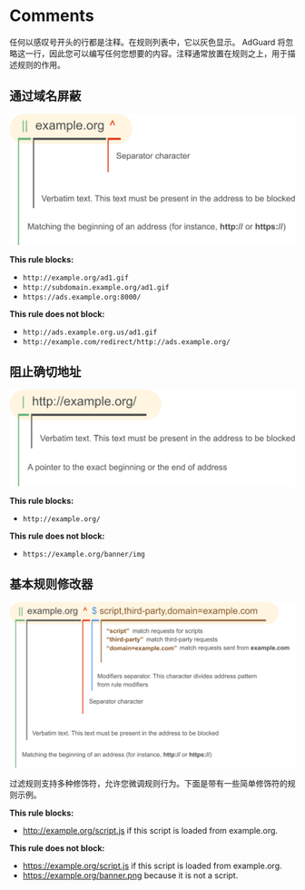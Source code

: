 # Comments

任何以感叹号开头的行都是注释。在规则列表中，它以灰色显示。 AdGuard 将忽略这一行，因此您可以编写任何您想要的内容。注释通常放置在规则之上，用于描述规则的作用。

## 通过域名屏蔽

![Image text](https://github.com/arqady01/adguard_rules/blob/main/0_blocking_domain.svg)

**This rule blocks:**

- `http://example.org/ad1.gif`
- `http://subdomain.example.org/ad1.gif`
- `https://ads.example.org:8000/`

**This rule does not block:**

- `http://ads.example.org.us/ad1.gif`
- `http://example.com/redirect/http://ads.example.org/`

## 阻止确切地址

![Image text](https://github.com/arqady01/adguard_rules/blob/main/1_exact_address.svg)

**This rule blocks:**

- `http://example.org/`

**This rule does not block:**

- `https://example.org/banner/img`

## 基本规则修改器

![Image text](https://github.com/arqady01/adguard_rules/blob/main/2_basic_rule_options.svg)

过滤规则支持多种修饰符，允许您微调规则行为。下面是带有一些简单修饰符的规则示例。

**This rule blocks:**

- http://example.org/script.js if this script is loaded from example.org.

**This rule does not block:**

- https://example.org/script.js if this script is loaded from example.org.
- https://example.org/banner.png because it is not a script.

